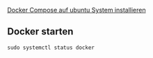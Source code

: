 [Docker Compose auf ubuntu System installieren](https://github.com/guggenbergerME/linux_codes/tree/main/Einrichten%20%26%20Programme/docker/docker%20install/Dockerv2_Ubuntu22.04LTS)

## Docker starten

```
sudo systemctl status docker
```
